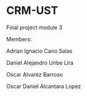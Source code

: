# CRM-UST
Final project module 3

Members:

Adrian Ignacio Cano Salas

Daniel Alejandro Uribe Lira

Oscar Alvarez Barroso

Oscar Daniel Alcantara Lopez
